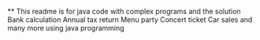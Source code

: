 ** This readme is for java code with complex programs and the solution
Bank calculation
Annual tax return
Menu party
Concert ticket
Car sales
and many more using java programming